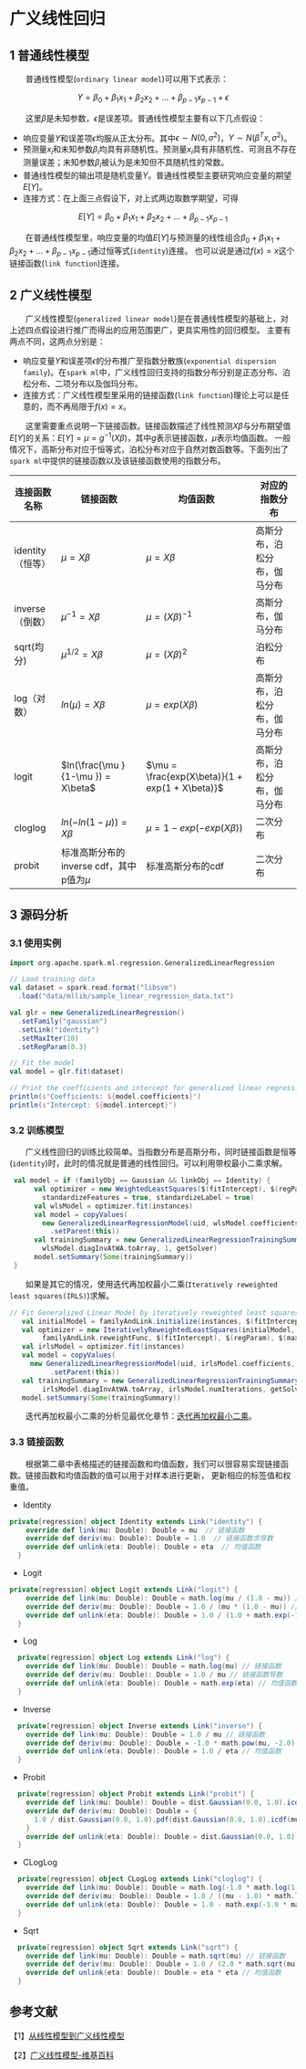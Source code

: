 # 广义线性回归

## 1 普通线性模型

&emsp;&emsp;普通线性模型(`ordinary linear model`)可以用下式表示：

$$Y = \beta_0 + \beta_1 x_1 + \beta_2 x_2 + … + \beta_{p-1} x_{p-1} + \epsilon$$

&emsp;&emsp;这里$\beta$是未知参数，$\epsilon$是误差项。普通线性模型主要有以下几点假设：

- 响应变量$Y$和误差项$\epsilon$均服从正太分布。其中$\epsilon \sim N(0,{{\sigma }^{2}})$，$Y\sim N({{\beta }^{T}}x,{{\sigma }^{2}})$。
- 预测量$x_i$和未知参数$\beta_i$均具有非随机性。预测量$x_i$具有非随机性、可测且不存在测量误差；未知参数$\beta_i$被认为是未知但不具随机性的常数。
- 普通线性模型的输出项是随机变量$Y$。普通线性模型主要研究响应变量的期望$E[Y]$。
- 连接方式：在上面三点假设下，对上式两边取数学期望，可得

$$E[Y] = \beta_0 + \beta_1 x_1 + \beta_2 x_2 + … + \beta_{p-1} x_{p-1}$$

&emsp;&emsp;在普通线性模型里，响应变量的均值$E[Y]$与预测量的线性组合$\beta_0 + \beta_1 x_1 + \beta_2 x_2 + … + \beta_{p-1} x_{p-1}$通过恒等式(`identity`)连接。
也可以说是通过$f(x)=x$这个链接函数(`link function`)连接。

## 2 广义线性模型

&emsp;&emsp;广义线性模型(`generalized linear model`)是在普通线性模型的基础上，对上述四点假设进行推广而得出的应用范围更广，更具实用性的回归模型。
主要有两点不同，这两点分别是：

- 响应变量$Y$和误差项$\epsilon$的分布推广至指数分散族(`exponential dispersion family`)。在`spark ml`中，广义线性回归支持的指数分布分别是正态分布、泊松分布、二项分布以及伽玛分布。
- 连接方式：广义线性模型里采用的链接函数(`link function`)理论上可以是任意的，而不再局限于$f(x)=x$。

&emsp;&emsp;这里需要重点说明一下链接函数。链接函数描述了线性预测$X\beta$与分布期望值$E[Y]$的关系：$E[Y] = \mu = g^{-1}(X\beta)$，其中$g$表示链接函数，$\mu$表示均值函数。
一般情况下，高斯分布对应于恒等式，泊松分布对应于自然对数函数等。下面列出了`spark ml`中提供的链接函数以及该链接函数使用的指数分布。

| 连接函数名称 | 链接函数 | 均值函数 | 对应的指数分布 | 
|------------|-------|-----------|-------------|
| identity（恒等）| $\mu = X\beta$ | $\mu = X\beta$| 高斯分布，泊松分布，伽马分布 |
| inverse（倒数）| $\mu^{-1} = X\beta$ | $\mu = (X\beta)^{-1}$ | 高斯分布，伽马分布 |
| sqrt(均分) | $\mu^{1/2} = X\beta$ | $\mu = (X\beta)^{2}$ | 泊松分布 |
| log（对数）| $ln(\mu) = X\beta$ | $\mu = exp(X\beta)$ | 高斯分布，泊松分布，伽马分布 |
| logit | $ln(\frac{\mu }{1-\mu }) = X\beta$ | $\mu = \frac{exp(X\beta)}{1 + exp(1 + X\beta)}$ | 高斯分布，泊松分布，伽马分布 |
| cloglog | $ln(- ln(1-\mu)) = X\beta$ | $\mu = 1 - exp(- exp(X\beta))$ | 二次分布 |
| probit | 标准高斯分布的inverse cdf，其中p值为$\mu$ | 标准高斯分布的cdf | 二次分布 |

## 3 源码分析

### 3.1 使用实例

```scala
import org.apache.spark.ml.regression.GeneralizedLinearRegression

// Load training data
val dataset = spark.read.format("libsvm")
  .load("data/mllib/sample_linear_regression_data.txt")

val glr = new GeneralizedLinearRegression()
  .setFamily("gaussian")
  .setLink("identity")
  .setMaxIter(10)
  .setRegParam(0.3)

// Fit the model
val model = glr.fit(dataset)

// Print the coefficients and intercept for generalized linear regression model
println(s"Coefficients: ${model.coefficients}")
println(s"Intercept: ${model.intercept}")
```

### 3.2 训练模型

&emsp;&emsp;广义线性回归的训练比较简单。当指数分布是高斯分布，同时链接函数是恒等(`identity`)时，此时的情况就是普通的线性回归。可以利用带权最小二乘求解。

```scala
 val model = if (familyObj == Gaussian && linkObj == Identity) {
      val optimizer = new WeightedLeastSquares($(fitIntercept), $(regParam), elasticNetParam = 0.0,
        standardizeFeatures = true, standardizeLabel = true)
      val wlsModel = optimizer.fit(instances)
      val model = copyValues(
        new GeneralizedLinearRegressionModel(uid, wlsModel.coefficients, wlsModel.intercept)
          .setParent(this))
      val trainingSummary = new GeneralizedLinearRegressionTrainingSummary(dataset, model,
        wlsModel.diagInvAtWA.toArray, 1, getSolver)
      model.setSummary(Some(trainingSummary))
 }
```
&emsp;&emsp;如果是其它的情况，使用迭代再加权最小二乘(`Iteratively reweighted least squares(IRLS)`)求解。

```scala
// Fit Generalized Linear Model by iteratively reweighted least squares (IRLS).
   val initialModel = familyAndLink.initialize(instances, $(fitIntercept), $(regParam))
   val optimizer = new IterativelyReweightedLeastSquares(initialModel,
        familyAndLink.reweightFunc, $(fitIntercept), $(regParam), $(maxIter), $(tol))
   val irlsModel = optimizer.fit(instances)
   val model = copyValues(
     new GeneralizedLinearRegressionModel(uid, irlsModel.coefficients, irlsModel.intercept)
          .setParent(this))
   val trainingSummary = new GeneralizedLinearRegressionTrainingSummary(dataset, model,
        irlsModel.diagInvAtWA.toArray, irlsModel.numIterations, getSolver)
   model.setSummary(Some(trainingSummary))
```
&emsp;&emsp;迭代再加权最小二乘的分析见最优化章节：[迭代再加权最小二乘](../分类和回归/线性模型/广义线性回归/IRLS.md)。

### 3.3 链接函数

&emsp;&emsp;根据第二章中表格描述的链接函数和均值函数，我们可以很容易实现链接函数。链接函数和均值函数的值可以用于对样本进行更新，
更新相应的标签值和权重值。

- Identity

```scala
private[regression] object Identity extends Link("identity") {
    override def link(mu: Double): Double = mu  // 链接函数
    override def deriv(mu: Double): Double = 1.0  // 链接函数求导数
    override def unlink(eta: Double): Double = eta  // 均值函数
  }
```
- Logit

```scala
private[regression] object Logit extends Link("logit") {
    override def link(mu: Double): Double = math.log(mu / (1.0 - mu)) // 链接函数
    override def deriv(mu: Double): Double = 1.0 / (mu * (1.0 - mu)) // 链接函数导数
    override def unlink(eta: Double): Double = 1.0 / (1.0 + math.exp(-1.0 * eta)) // 均值函数
  }
```

- Log

```scala
  private[regression] object Log extends Link("log") {
    override def link(mu: Double): Double = math.log(mu) // 链接函数
    override def deriv(mu: Double): Double = 1.0 / mu // 链接函数导数
    override def unlink(eta: Double): Double = math.exp(eta) // 均值函数
  }
```

- Inverse

```scala
  private[regression] object Inverse extends Link("inverse") {
    override def link(mu: Double): Double = 1.0 / mu // 链接函数
    override def deriv(mu: Double): Double = -1.0 * math.pow(mu, -2.0) // 链接函数导数
    override def unlink(eta: Double): Double = 1.0 / eta // 均值函数
  }
```

- Probit

```scala
  private[regression] object Probit extends Link("probit") {
    override def link(mu: Double): Double = dist.Gaussian(0.0, 1.0).icdf(mu) // 链接函数
    override def deriv(mu: Double): Double = {
      1.0 / dist.Gaussian(0.0, 1.0).pdf(dist.Gaussian(0.0, 1.0).icdf(mu)) // 链接函数导数
    }
    override def unlink(eta: Double): Double = dist.Gaussian(0.0, 1.0).cdf(eta) // 均值函数
  }
```
- CLogLog

```scala
  private[regression] object CLogLog extends Link("cloglog") {
    override def link(mu: Double): Double = math.log(-1.0 * math.log(1 - mu)) // 链接函数
    override def deriv(mu: Double): Double = 1.0 / ((mu - 1.0) * math.log(1.0 - mu)) // 链接函数导数
    override def unlink(eta: Double): Double = 1.0 - math.exp(-1.0 * math.exp(eta)) // 均值函数
  }
```
- Sqrt

```scala
  private[regression] object Sqrt extends Link("sqrt") {
    override def link(mu: Double): Double = math.sqrt(mu) // 链接函数
    override def deriv(mu: Double): Double = 1.0 / (2.0 * math.sqrt(mu)) // 链接函数导数
    override def unlink(eta: Double): Double = eta * eta // 均值函数
  }
```

## 参考文献

【1】[从线性模型到广义线性模型](http://cos.name/2011/01/how-does-glm-generalize-lm-assumption/)

【2】[广义线性模型-维基百科](https://zh.wikipedia.org/wiki/%E5%BB%A3%E7%BE%A9%E7%B7%9A%E6%80%A7%E6%A8%A1%E5%9E%8B)
